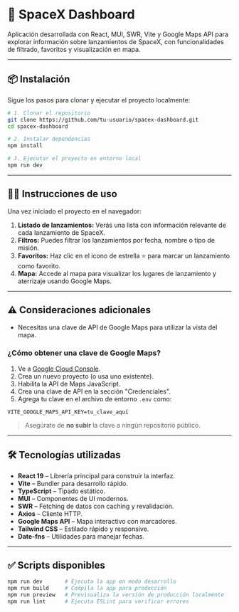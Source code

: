 # 🚀 SpaceX Dashboard

Aplicación desarrollada con React, MUI, SWR, Vite y Google Maps API para explorar información sobre lanzamientos de SpaceX, con funcionalidades de filtrado, favoritos y visualización en mapa.

---

## 📦 Instalación

Sigue los pasos para clonar y ejecutar el proyecto localmente:

```bash
# 1. Clonar el repositorio
git clone https://github.com/tu-usuario/spacex-dashboard.git
cd spacex-dashboard

# 2. Instalar dependencias
npm install

# 3. Ejecutar el proyecto en entorno local
npm run dev
```

---

## 🧑‍💻 Instrucciones de uso

Una vez iniciado el proyecto en el navegador:

1. **Listado de lanzamientos:** Verás una lista con información relevante de cada lanzamiento de SpaceX.
2. **Filtros:** Puedes filtrar los lanzamientos por fecha, nombre o tipo de misión.
3. **Favoritos:** Haz clic en el icono de estrella ⭐ para marcar un lanzamiento como favorito.
4. **Mapa:** Accede al mapa para visualizar los lugares de lanzamiento y aterrizaje usando Google Maps.

---

## ⚠️ Consideraciones adicionales

- Necesitas una clave de API de Google Maps para utilizar la vista del mapa.

### ¿Cómo obtener una clave de Google Maps?

1. Ve a [Google Cloud Console](https://console.cloud.google.com/).
2. Crea un nuevo proyecto (o usa uno existente).
3. Habilita la API de Maps JavaScript.
4. Crea una clave de API en la sección "Credenciales".
5. Agrega tu clave en el archivo de entorno `.env` como:

```env
VITE_GOOGLE_MAPS_API_KEY=tu_clave_aquí
```

> Asegúrate de **no subir** la clave a ningún repositorio público.

---

## 🛠️ Tecnologías utilizadas

- **React 19** – Librería principal para construir la interfaz.
- **Vite** – Bundler para desarrollo rápido.
- **TypeScript** – Tipado estático.
- **MUI** – Componentes de UI modernos.
- **SWR** – Fetching de datos con caching y revalidación.
- **Axios** – Cliente HTTP.
- **Google Maps API** – Mapa interactivo con marcadores.
- **Tailwind CSS** – Estilado rápido y responsive.
- **Date-fns** – Utilidades para manejar fechas.

---

## ✅ Scripts disponibles

```bash
npm run dev       # Ejecuta la app en modo desarrollo
npm run build     # Compila la app para producción
npm run preview   # Previsualiza la versión de producción localmente
npm run lint      # Ejecuta ESLint para verificar errores
```